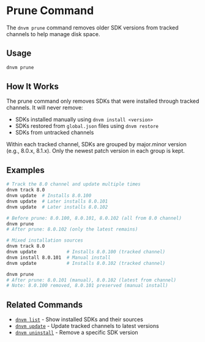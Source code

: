 # Prune Command

The `dnvm prune` command removes older SDK versions from tracked channels to help manage disk space.

## Usage

```bash
dnvm prune
```

## How It Works

The prune command only removes SDKs that were installed through tracked channels. It will never remove:
- SDKs installed manually using `dnvm install <version>`
- SDKs restored from `global.json` files using `dnvm restore`
- SDKs from untracked channels

Within each tracked channel, SDKs are grouped by major.minor version (e.g., 8.0.x, 8.1.x). Only the newest patch version in each group is kept.

## Examples

```bash
# Track the 8.0 channel and update multiple times
dnvm track 8.0
dnvm update  # Installs 8.0.100
dnvm update  # Later installs 8.0.101
dnvm update  # Later installs 8.0.102

# Before prune: 8.0.100, 8.0.101, 8.0.102 (all from 8.0 channel)
dnvm prune
# After prune: 8.0.102 (only the latest remains)
```

```bash
# Mixed installation sources
dnvm track 8.0
dnvm update           # Installs 8.0.100 (tracked channel)
dnvm install 8.0.101  # Manual install
dnvm update           # Installs 8.0.102 (tracked channel)

dnvm prune
# After prune: 8.0.101 (manual), 8.0.102 (latest from channel)
# Note: 8.0.100 removed, 8.0.101 preserved (manual install)
```

## Related Commands

- [`dnvm list`](../README.md) - Show installed SDKs and their sources
- [`dnvm update`](update.md) - Update tracked channels to latest versions
- [`dnvm uninstall`](uninstall.md) - Remove a specific SDK version
